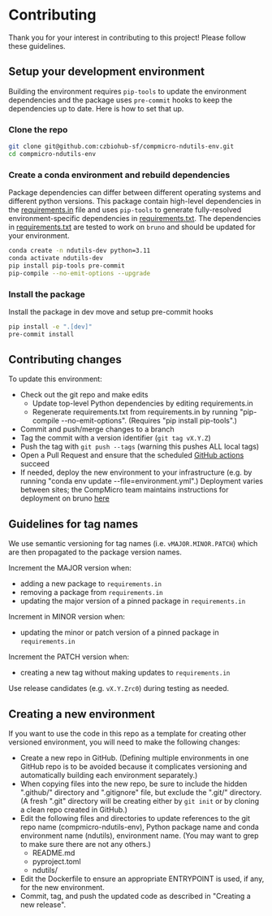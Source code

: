 # Contributing
Thank you for your interest in contributing to this project! Please follow these guidelines.

## Setup your development environment
Building the environment requires `pip-tools` to update the environment dependencies and the package uses `pre-commit` hooks to keep the dependencies up to date. Here is how to set that up.

### Clone the repo
```sh
git clone git@github.com:czbiohub-sf/compmicro-ndutils-env.git
cd compmicro-ndutils-env
```

### Create a conda environment and rebuild dependencies
Package dependencies can differ between different operating systems and different python versions. This package contain high-level dependencies in the [requirements.in](./requirements.in) file and uses `pip-tools` to generate fully-resolved environment-specific dependencies in [requirements.txt](./requirements.txt). The dependencies in [requirements.txt](./requirements.txt) are tested to work on `bruno` and should be updated for your environment.

```sh
conda create -n ndutils-dev python=3.11
conda activate ndutils-dev
pip install pip-tools pre-commit
pip-compile --no-emit-options --upgrade
```

### Install the package
Install the package in dev move and setup pre-commit hooks

```sh
pip install -e ".[dev]"
pre-commit install
```

## Contributing changes
To update this environment:
* Check out the git repo and make edits
  * Update top-level Python dependencies by editing requirements.in
  * Regenerate requirements.txt from requirements.in by running "pip-compile --no-emit-options". (Requires "pip install pip-tools".)
* Commit and push/merge changes to a branch
* Tag the commit with a version identifier (`git tag vX.Y.Z`)
* Push the tag with `git push --tags` (warning this pushes ALL local tags)
* Open a Pull Request and ensure that the scheduled [GitHub actions](https://github.com/czbiohub-sf/compmicro-ndutils-env/actions) succeed
* If needed, deploy the new environment to your infrastructure (e.g. by running "conda env update --file=environment.yml".) Deployment varies between sites; the CompMicro team maintains instructions for deployment on bruno [here](https://github.com/czbiohub-sf/compmicro-hpc/blob/release-procedure-for-versioned-environments/hpc/setup_shared_env.md)

## Guidelines for tag names
We use semantic versioning for tag names (i.e. `vMAJOR.MINOR.PATCH`) which are then propagated to the package version names.

Increment the MAJOR version when:
* adding a new package to `requirements.in`
* removing a package from `requirements.in`
* updating the major version of a pinned package in `requirements.in`

Increment in MINOR version when:
* updating the minor or patch version of a pinned package in `requirements.in`

Increment the PATCH version when:
* creating a new tag without making updates to `requirements.in`

Use release candidates (e.g. `vX.Y.Zrc0`) during testing as needed.

## Creating a new environment
If you want to use the code in this repo as a template for creating other versioned environment, you will need to make the following changes:
* Create a new repo in GitHub. (Defining multiple environments in one GitHub repo is to be avoided because it complicates versioning and automatically building each environment separately.)
* When copying files into the new repo, be sure to include the hidden ".github/" directory and ".gitignore" file, but exclude the ".git/" directory. (A fresh ".git" directory will be creating either by `git init` or by cloning a clean repo created in GitHub.)
* Edit the following files and directories to update references to the git repo name (compmicro-ndutils-env), Python package name and conda environment name (ndutils), environment name. (You may want to grep to make sure there are not any others.)
  * README.md
  * pyproject.toml
  * ndutils/
* Edit the Dockerfile to ensure an appropriate ENTRYPOINT is used, if any, for the new environment.
* Commit, tag, and push the updated code as described in "Creating a new release".
